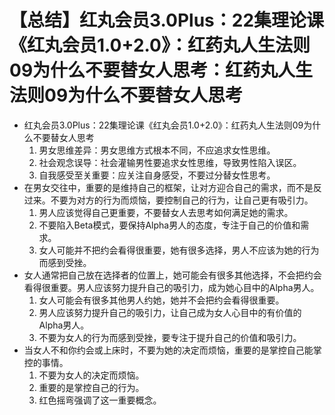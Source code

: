 # 【总结】红丸会员3.0Plus：22集理论课《红丸会员1.0+2.0》：红药丸人生法则09为什么不要替女人思考：红药丸人生法则09为什么不要替女人思考

-   红丸会员3.0Plus：22集理论课《红丸会员1.0+2.0》：红药丸人生法则09为什么不要替女人思考
    1.  男女思维差异：男女思维方式根本不同，不应追求女性思维。
    2.  社会观念误导：社会灌输男性要追求女性思维，导致男性陷入误区。
    3.  自我感受至关重要：应关注自身感受，不要过分替女性思考。
-   在男女交往中，重要的是维持自己的框架，让对方迎合自己的需求，而不是反过来。不要为对方的行为而烦恼，要控制自己的行为，让自己更有吸引力。
    1.  男人应该觉得自己更重要，不要替女人去思考如何满足她的需求。
    2.  不要陷入Beta模式，要保持Alpha男人的态度，专注于自己的价值和需求。
    3.  女人可能并不把约会看得很重要，她有很多选择，男人不应该为她的行为而感到受挫。
-   女人通常把自己放在选择者的位置上，她可能会有很多其他选择，不会把约会看得很重要。男人应该努力提升自己的吸引力，成为她心目中的Alpha男人。
    1.  女人可能会有很多其他男人约她，她并不会把约会看得很重要。
    2.  男人应该努力提升自己的吸引力，让自己成为女人心目中的有价值的Alpha男人。
    3.  不要为女人的行为而感到受挫，要专注于提升自己的价值和吸引力。
-   当女人不和你约会或上床时，不要为她的决定而烦恼，重要的是掌控自己能掌控的事情。
    1.  不要为女人的决定而烦恼。
    2.  重要的是掌控自己的行为。
    3.  红色摇弯强调了这一重要概念。